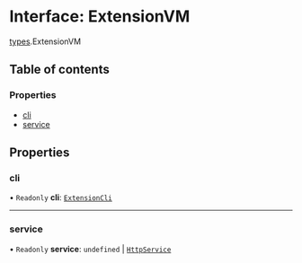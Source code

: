 # Interface: ExtensionVM

[types](../modules/types.md).ExtensionVM

## Table of contents

### Properties

- [cli](types.ExtensionVM.md#cli)
- [service](types.ExtensionVM.md#service)

## Properties

### cli

• `Readonly` **cli**: [`ExtensionCli`](types.ExtensionCli.md)

___

### service

• `Readonly` **service**: `undefined` \| [`HttpService`](http_service.HttpService.md)
